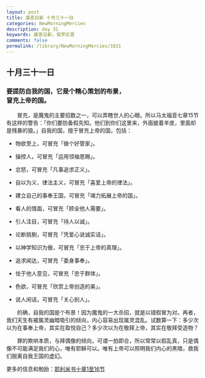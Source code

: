 ```yaml
---
layout: post
title: 晨恩日新 十月三十一日
categories: NewMorningMercies
description: day 31
keywords: 晨恩日新，保罗区普
comments: false
permalink: /library/NewMorningMercies/1031
---
```


## 十月三十一日

### 要提防自我的国，它是个精心策划的布景， <br> 冒充上帝的国。

&emsp;&emsp;冒充，是魔鬼的主要招数之一，可以弄瞎世人的心眼。所以马太福音七章15节有这样的警告：「你们要防备假先知。他们到你们这里来，外面披着羊皮，里面却是残暴的狼。」自我的国，擅于冒充上帝的国，包括：

* 物欲至上，可冒充「做个好管家」。

* 操控人，可冒充「运用领袖恩赐」。

* 忿怒，可冒充「凡事追求正义」。

* 自以为义、律法主义，可冒充「喜爱上帝的律法」。

* 建立自己的事奉王国，可冒充「竭力拓展上帝的国」。

* 看人的情面，可冒充「顾全他人需要」。

* 引人注目，可冒充「待人以诚」。

* 论断挑剔，可冒充「凭爱心说诚实话」。

* 以神学知识为傲，可冒充「忠于上帝的真理」。

* 追求闻达，可冒充「委身事奉」。

* 怯于他人意见，可冒充「忠于群体」。

* 色欲，可冒充「欣赏上帝创造的美」。

* 说人闲话，可冒充「关心别人」。

&emsp;&emsp;的确，自我的国是个布景！因为魔鬼的一大杀招，就是以错假冒为对。再者，我们天生有被属灵幽暗吸引的倾向，内心容易出现属灵混乱。试数算一下：多少次以为在事奉上帝，其实在取悦自己？多少次以为在敬拜上帝，其实在敬拜受造物？

&emsp;&emsp;罪的欺哄本质，与拜偶像的倾向，可谓一拍即合，所以常常以假乱真，只是偶像不可能满足我们的心，唯有耶稣可以。唯有上帝可以照明我们内心的黑暗，救我们脱离自我王国的虚幻。

更多的信息和勉励：[耶利米书十章1至16节]()
